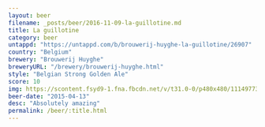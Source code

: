 ```yaml
---
layout: beer
filename: _posts/beer/2016-11-09-la-guillotine.md
title: La guillotine
category: beer
untappd: "https://untappd.com/b/brouwerij-huyghe-la-guillotine/26907"
country: "Belgium"
brewery: "Brouwerij Huyghe"
breweryURL: "/brewery/brouwerij-huyghe.html"
style: "Belgian Strong Golden Ale"
score: 10
img: https://scontent.fsyd9-1.fna.fbcdn.net/v/t31.0-0/p480x480/11149773_10153225366453745_4053445365399151631_o.jpg?_nc_cat=106&_nc_sid=e007fa&_nc_ohc=kfYqkNTxYJMAX8yMUoE&_nc_ht=scontent.fsyd9-1.fna&_nc_tp=6&oh=4641931a5d16b96d373284b3def1bfc2&oe=5F479EAB
beer-date: "2015-04-13"
desc: "Absolutely amazing"
permalink: /beer/:title.html
---
```

